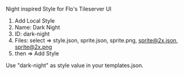 Night inspired Style for Flo's Tileserver UI

1. Add Local Style
2. Name: Dark Night
3. ID: dark-night
4. Files: select => style.json, sprite.json, sprite.png, sprite@2x.json, sprite@2x.png
5. then => Add Style

Use "dark-night" as style value in your templates.json.
